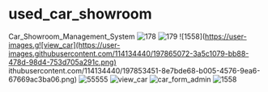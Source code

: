 # used_car_showroom
Car_Showroom_Management_System
![178](https://user-images.githubusercontent.com/114134440/197853419-b0ff2fb0-b5b2-452a-8184-d486dc99b4e7.png)
![179](https://user-images.githubusercontent.com/114134440/197853433-d520133f-36d6-4c4d-806d-3bba73a411c6.png)
![1558](https://user-images.g![view_car](https://user-images.githubusercontent.com/114134440/197865072-3a5c1079-bb88-478d-98d4-753d705a291c.png)
ithubusercontent.com/114134440/197853451-8e7bde68-b005-4576-9ea6-67669ac3ba06.png)
![55555](https://user-images.githubusercontent.com/114134440/197853495-21b00452-fe42-4d29-8860-b9b1fd069ca4.png)
![view_car](https://user-images.githubusercontent.com/114134440/197863905-d407bf19-1c05-4d80-a5f4-dd4cb013ed94.png)
![car_form_admin](https://user-images.githubusercontent.com/114134440/197863910-cde43303-4425-4b0b-8b88-b719e9127a73.png)
![1558](https://user-images.githubusercontent.com/114134440/197865422-5841ac2b-3573-4364-9deb-bea407e0e381.png)
